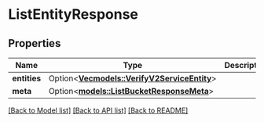 # ListEntityResponse

## Properties

Name | Type | Description | Notes
------------ | ------------- | ------------- | -------------
**entities** | Option<[**Vec<models::VerifyV2ServiceEntity>**](verify.v2.service.entity.md)> |  | [optional]
**meta** | Option<[**models::ListBucketResponseMeta**](ListBucketResponse_meta.md)> |  | [optional]

[[Back to Model list]](../README.md#documentation-for-models) [[Back to API list]](../README.md#documentation-for-api-endpoints) [[Back to README]](../README.md)


